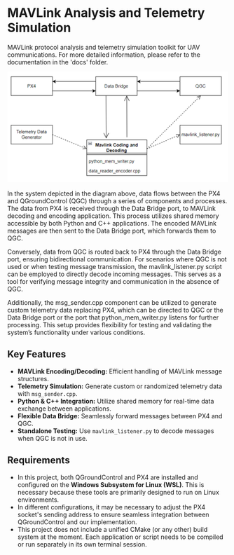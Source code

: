 # MAVLink Analysis and Telemetry Simulation
MAVLink protocol analysis and telemetry simulation toolkit for UAV communications. For more detailed information, please refer to the documentation in the 'docs' folder.

![Project Diagram](images/system_overview.PNG "System Overview")

In the system depicted in the diagram above, data flows between the PX4 and QGroundControl (QGC) through a series of components and processes. The data from PX4 is received through the Data Bridge port, to MAVLink decoding and encoding application. This process utilizes shared memory accessible by both Python and C++ applications. The encoded MAVLink messages are then sent to the Data Bridge port, which forwards them to QGC.

Conversely, data from QGC is routed back to PX4 through the Data Bridge port, ensuring bidirectional communication. For scenarios where QGC is not used or when testing message transmission, the mavlink_listener.py script can be employed to directly decode incoming messages. This serves as a tool for verifying message integrity and communication in the absence of QGC.

Additionally, the msg_sender.cpp component can be utilized to generate custom telemetry data replacing PX4, which can be directed to QGC or the Data Bridge port or the port that python_mem_writer.py listens for further processing. This setup provides flexibility for testing and validating the system’s functionality under various conditions.

## Key Features

- **MAVLink Encoding/Decoding:** Efficient handling of MAVLink message structures.
- **Telemetry Simulation:** Generate custom or randomized telemetry data with `msg_sender.cpp`.
- **Python & C++ Integration:** Utilize shared memory for real-time data exchange between applications.
- **Flexible Data Bridge:** Seamlessly forward messages between PX4 and QGC.
- **Standalone Testing:** Use `mavlink_listener.py` to decode messages when QGC is not in use.

## Requirements
- In this project, both QGroundControl and PX4 are installed and configured on the **Windows Subsystem for Linux (WSL)**. This is necessary because these tools are primarily designed to run on Linux environments.
- In different configurations, it may be necessary to adjust the PX4 socket's sending address to ensure seamless integration between QGroundControl and our implementation.
- This project does not include a unified CMake (or any other) build system at the moment. Each application or script needs to be compiled or run separately in its own terminal session.
